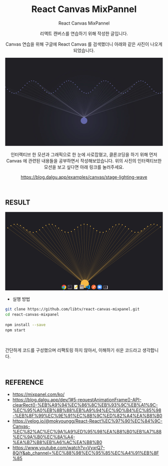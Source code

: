 # <div align="center"> React Canvas MixPannel </div>

<div align="center">

React Canvas MixPannel

리액트 캔버스를 연습하기 위해 작성한 글입니다.

Canvas 연습을 위해 구글에 React Canvas 를 검색했더니 아래와 같은 사진이 나오게 되었습니다.

<img src="./readmeImg/dev1-thumbnail.webp">

인터랙티브 한 모션과 그래픽으로 한 눈에 사로잡혔고, 클론코딩을 하기 위해 먼저 Canvas 에 관련된 내용들을 공부하면서 작성해보았습니다. 위의 사진의 인터랙티브한 모션을 보고 싶다면 아래 링크를 눌러주세요.

https://blog.dalgu.app/examples/canvas/stage-lighting-wave

</div>

<br>

## RESULT

<img src="./readmeImg/screenshot.png">

<br>

-   실행 방법

```bash
git clone https://github.com/libtv/react-canvas-mixpanel.git
cd react-canvas-mixpanel

npm install --save
npm start
```

<br>

간단하게 코드를 구성했으며 리팩토링 하지 않아서, 이해하기 쉬운 코드라고 생각합니다.

<br>

## REFERENCE

-   https://mixpanel.com/ko/
-   https://blog.dalgu.app/dev/1#5-requestAnimationFrame()-API-clearRect()-%EB%A9%94%EC%86%8C%EB%93%9C%EB%A1%9C-%EC%95%A0%EB%8B%88%EB%A9%94%EC%9D%B4%EC%85%98-%EB%8F%99%EC%9E%91%EC%8B%9C%ED%82%A4%EA%B8%B0
-   https://velog.io/@mokyoungg/React-React%EC%97%90%EC%84%9C-Canvas-%EC%82%AC%EC%9A%A9%ED%95%98%EA%B8%B0%EB%A7%88%EC%9A%B0%EC%8A%A4-%EA%B7%B8%EB%A6%AC%EA%B8%B0
-   https://www.youtube.com/watch?v=VyxrQ7-8QiY&ab_channel=%EC%88%98%EC%95%85%EC%A4%91%EB%8F%85

